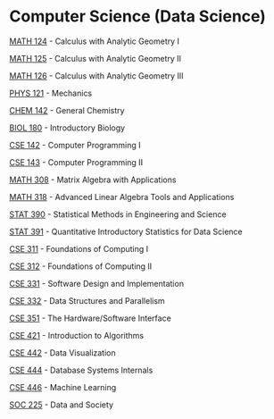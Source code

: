 # Computer Science (Data Science)

[MATH 124](<https://myplan.uw.edu/course/#/courses/MATH 124>) - Calculus with Analytic Geometry I

[MATH 125](<https://myplan.uw.edu/course/#/courses/MATH 125>) - Calculus with Analytic Geometry II

[MATH 126](<https://myplan.uw.edu/course/#/courses/MATH 126>) - Calculus with Analytic Geometry III

[PHYS 121](<https://myplan.uw.edu/course/#/courses/PHYS 121>) - Mechanics

[CHEM 142](<https://myplan.uw.edu/course/#/courses/CHEM 142>) - General Chemistry

[BIOL 180](<https://myplan.uw.edu/course/#/courses/BIOL 180>) - Introductory Biology

[CSE 142](<https://myplan.uw.edu/course/#/courses/CSE 142>) - Computer Programming I

[CSE 143](<https://myplan.uw.edu/course/#/courses/CSE 143>) - Computer Programming II

[MATH 308](<https://myplan.uw.edu/course/#/courses/MATH 308>) - Matrix Algebra with Applications

[MATH 318](<https://myplan.uw.edu/course/#/courses/MATH 318>) - Advanced Linear Algebra Tools and Applications

[STAT 390](<https://myplan.uw.edu/course/#/courses/STAT 390>) - Statistical Methods in Engineering and Science

[STAT 391](<https://myplan.uw.edu/course/#/courses/STAT 391>) - Quantitative Introductory Statistics for Data Science

[CSE 311](<https://myplan.uw.edu/course/#/courses/CSE 311>) - Foundations of Computing I

[CSE 312](<https://myplan.uw.edu/course/#/courses/CSE 312>) - Foundations of Computing II

[CSE 331](<https://myplan.uw.edu/course/#/courses/CSE 331>) - Software Design and Implementation

[CSE 332](<https://myplan.uw.edu/course/#/courses/CSE 332>) - Data Structures and Parallelism

[CSE 351](<https://myplan.uw.edu/course/#/courses/CSE 351>) - The Hardware/Software Interface

[CSE 421](<https://myplan.uw.edu/course/#/courses/CSE 421>) - Introduction to Algorithms

[CSE 442](<https://myplan.uw.edu/course/#/courses/CSE 442>) - Data Visualization

[CSE 444](<https://myplan.uw.edu/course/#/courses/CSE 444>) - Database Systems Internals

[CSE 446](<https://myplan.uw.edu/course/#/courses/CSE 446>) - Machine Learning

[SOC 225](<https://myplan.uw.edu/course/#/courses/SOC 225>) - Data and Society

